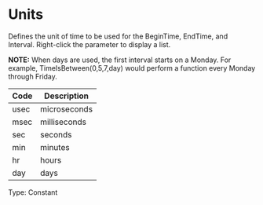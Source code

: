 # Units

Defines the unit of time to be used for the BeginTime, EndTime, and Interval. Right-click the parameter to display a list.

**NOTE:** When days are used, the first interval starts on a Monday. For example, TimeIsBetween(0,5,7,day) would perform a function every Monday through Friday.

| Code | Description  |
| ---- | ------------ |
| usec | microseconds |
| msec | milliseconds |
| sec  | seconds      |
| min  | minutes      |
| hr   | hours        |
| day  | days         |

Type: Constant
